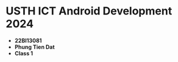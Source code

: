 USTH ICT Android Development 2024
========================================

* **22BI13081**
* **Phung Tien Dat**
* **Class 1**
